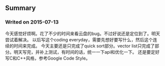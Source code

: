 ## Summary
### Writed on 2015-07-13
今天感觉好烦啊。花了不少的时间来看云盘的bug。不过好说还是定位到了。明天尝试着解决。
以后写这个coding everyday，需要先想好要写什么，然后这个连续的时间来完成。
今天主要还是只完成了quick sort部分。vector list只完成了部分。明天写完，并补上测试，有时间的话，统一一下api和优化一下。
还是要定好写C和C++风格，参考Google Code Style。
